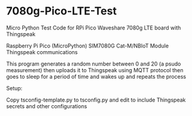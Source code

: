 # 7080g-Pico-LTE-Test
 Micro Python Test Code for RPi Pico Waveshare 7080g LTE board
with Thingspeak

Raspberry Pi Pico (MicroPython)
SIM7080G Cat-M/NBIoT Module
Thingspeak communications

This program generates a random number between 0 and 20 (a psudo measurement)
then uploads it to Thingspeak using MQTT protocol
then goes to sleep for a period of time and wakes up and repeats the process

Setup:

Copy tsconfig-template.py to tsconfig.py and edit to include Thingspeak secrets and other configurations